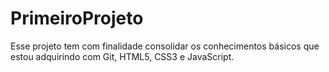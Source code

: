 # PrimeiroProjeto
Esse projeto tem com finalidade consolidar os conhecimentos básicos que estou adquirindo com Git, HTML5, CSS3 e JavaScript.
